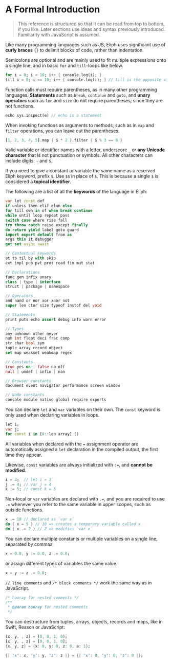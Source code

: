 # A Formal Introduction

> This reference is structured so that it can be read from top to bottom, if you like. Later sections use ideas and syntax previously introduced. Familiarity with JavaScript is assumed.

Like many programming languages such as JS, Eliph uses significant use of **curly braces** `{}` to delimit blocks of code, rather than indentation.

Semicolons are optional and are mainly used to fit multiple expressions onto a single line, and in basic `for` and `till`-loops like below.

```dart
for i = 0; i < 10; i++ { console.log(i); }
till i = 0; i == 10; i++ { console.log(i); } // till is the opposite of for
```

Function calls must require parentheses, as in many other programming languages. **Statements** such as `break`, `continue` and `goto`, and **unary operators** such as `len` and `size` do not require parentheses, since they are not functions.

```dart
echo sys.inspect(e) // echo is a statement
```

When invoking functions as arguments to methods, such as in `map` and `filter` operations, you can leave out the parentheses.

```dart
[1, 2, 3, 4, 5].map { $ * 2 }.filter { $ % 3 == 0 }
```

Valid variable or identifier names with a letter, underscore `_` or **any Unicode character** that is not punctuation or symbols. All other characters can include digits, `-` and `$`.

If you need to give a constant or variable the same name as a reserved Eliph keyword, prefix `$`. Use `$$` in place of `$`. This is because a single `$` is considered a **topical identifier**.

The following are a list of all the **keywords** of the language in Eliph:

```dart
var let const def
if unless then elif elun else
for till own in of when break continue
while until loop repeat pass
switch case where rise fall
try throw catch raise except finally
do return yield label goto guard
import export default from as
args this it debugger
get set async await

// Contextual keywords
at to til by with skip
ext impl pub pvt prot read fin mut stat

// Declarations
func gen infix unary
class | type | interface
struct | package | namespace

// Operators
and nand or nor xor xnor not
super len ctor size typeof instof del void

// Statements
print puts echo assert debug info warn error

// Types
any unknown other never
num int float deci frac comp
str char bool sym
tuple array record object
set map weakset weakmap regex

// Constants
true yes on | false no off
null | undef | infin | nan

// Browser constants
document event navigator performance screen window

// Node constants
console module native global require exports
```

You can declare `let` and `var` variables on their own. The `const` keyword is only used when declaring variables in loops.

```dart
let i;
var j;
for const i in [0::len array] {}
```

All variables when declared with the `=` assignment operator are automatically assigned a `let` declaration in the compiled output, the first time they appear.

Likewise, `const` variables are always initialized with `:=`, and **cannot be modified**.

```dart
i = 3;  // let i = 3
j .= 4; // var j = 4
k := 5; // const k = 5
```

Non-local or `var` variables are declared with `.=`, and you are required to use `.=` whenever you refer to the same variable in upper scopes, such as outside functions.

```dart
x .= 10 // declared as `var x`
do { x = 5 } // 10 => creates a temporary variable called x
do { x .= 2 } // 2 => modifies `var x`
```

You can declare multiple constants or multiple variables on a single line, separated by commas:

```dart
x = 0.0, y := 0.0, z .= 0.0;
```

or assign different types of variables the same value.

```dart
x = y := z .= 0.0;
```

`// line comments` and `/* block comments */` work the same way as in JavaScript.

```dart
/* hooray for nested comments */
/**
 * @param hooray for nested comments
 */
```

You can destructure from tuples, arrays, objects, records and maps, like in Swift, Reason or JavaScript:

```dart
(x, y, , z) = (0, 0, 1, 0);
[x, y, , z] = [0, 0, 1, 0];
{x, y, z} = {x: 0, y: 0, z: 0, a: 1};

{| 'x': x, 'y': y, 'z': z |} = {| 'x': 0, 'y': 0, 'z': 0 |};
```
